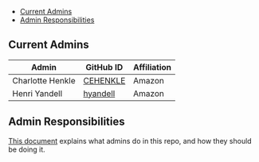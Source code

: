 - [Current Admins](#current-admins)
- [Admin Responsibilities](#admin-responsibilities)

## Current Admins

| Admin            | GitHub ID                               | Affiliation |
| ---------------- | --------------------------------------- | ----------- |
| Charlotte Henkle | [CEHENKLE](https://github.com/cehenkle) | Amazon      |
| Henri Yandell    | [hyandell](https://github.com/hyandell) | Amazon      |

## Admin Responsibilities

[This document](https://github.com/opensearch-project/.github/blob/main/ADMINS.md#admin-responsibilities) explains what admins do in this repo, and how they should be doing it.